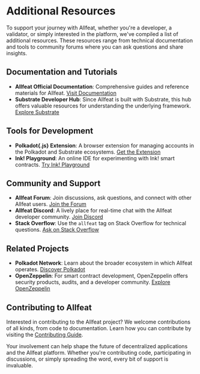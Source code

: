# Additional Resources

To support your journey with Allfeat, whether you're a developer, a validator, or simply interested in the platform, we've compiled a list of additional resources. These resources range from technical documentation and tools to community forums where you can ask questions and share insights.

## Documentation and Tutorials

- **Allfeat Official Documentation**: Comprehensive guides and reference materials for Allfeat. [Visit Documentation](https://allfeat.org/documentation)
- **Substrate Developer Hub**: Since Allfeat is built with Substrate, this hub offers valuable resources for understanding the underlying framework. [Explore Substrate](https://substrate.dev)

## Tools for Development

- **Polkadot{.js} Extension**: A browser extension for managing accounts in the Polkadot and Substrate ecosystems. [Get the Extension](https://polkadot.js.org/extension/)
- **Ink! Playground**: An online IDE for experimenting with Ink! smart contracts. [Try Ink! Playground](https://ink-playground.substrate.dev/)

## Community and Support

- **Allfeat Forum**: Join discussions, ask questions, and connect with other Allfeat users. [Join the Forum](https://forum.allfeat.org)
- **Allfeat Discord**: A lively place for real-time chat with the Allfeat developer community. [Join Discord](https://discord.gg/allfeat)
- **Stack Overflow**: Use the `allfeat` tag on Stack Overflow for technical questions. [Ask on Stack Overflow](https://stackoverflow.com/questions/tagged/allfeat)

## Related Projects

- **Polkadot Network**: Learn about the broader ecosystem in which Allfeat operates. [Discover Polkadot](https://polkadot.network)
- **OpenZeppelin**: For smart contract development, OpenZeppelin offers security products, audits, and a developer community. [Explore OpenZeppelin](https://openzeppelin.com)

## Contributing to Allfeat

Interested in contributing to the Allfeat project? We welcome contributions of all kinds, from code to documentation. Learn how you can contribute by visiting the [Contributing Guide](https://allfeat.org/contribute).

Your involvement can help shape the future of decentralized applications and the Allfeat platform. Whether you're contributing code, participating in discussions, or simply spreading the word, every bit of support is invaluable.

